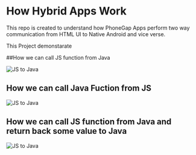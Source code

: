 # How Hybrid Apps Work 

This repo is created to understand how PhoneGap Apps perform two way communication from HTML UI to Native Android and vice verse.

This Project demonstarate

##How we can call JS function from Java

![JS to Java](https://github.com/hiteshsahu/How-Hybrid-Apps-Work-/blob/master/WebView%20PlayGround/Art/java_to_js.png)

## How we can call Java Fuction from JS

![JS to Java](https://github.com/hiteshsahu/How-Hybrid-Apps-Work-/blob/master/WebView%20PlayGround/Art/js_to_java.png)

## How we can call JS function from Java and return back some value to Java

![JS to Java](https://github.com/hiteshsahu/How-Hybrid-Apps-Work-/blob/master/WebView%20PlayGround/Art/java_to_js_to_java.png)
